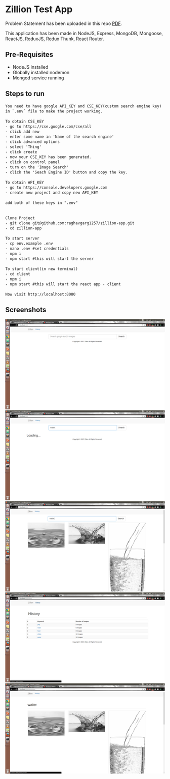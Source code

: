 # Zillion Test App
Problem Statement has been uploaded in this repo [PDF](https://github.com/raghavgarg1257/zillion-app/blob/master/Problem-Statement.pdf).

This application has been made in NodeJS, Express, MongoDB, Mongoose, ReactJS, ReduxJS, Redux Thunk, React Router.

## Pre-Requisites
- NodeJS installed
- Globally installed nodemon
- Mongod service running


## Steps to run
```
You need to have google API_KEY and CSE_KEY(custom search engine key) in `.env` file to make the project working.

To obtain CSE_KEY
- go to https://cse.google.com/cse/all
- click add new
- enter some name in 'Name of the search engine'
- click advanced options
- select 'Thing'
- click create 
- now your CSE_KEY has been generated.
- click on control panel
- turn on the 'Image Search'
- click the 'Seach Engine ID' button and copy the key.

To obtain API_KEY
- go to https://console.developers.google.com
- create new project and copy new API_KEY

add both of these keys in ".env"


Clone Project
- git clone git@github.com:raghavgarg1257/zillion-app.git
- cd zillion-app

To start server
- cp env.example .env
- nano .env #set credentials
- npm i
- npm start #this will start the server

To start client(in new terminal)
- cd client
- npm i
- npm start #this will start the react app - client

Now visit http://localhost:8080

```


## Screenshots
![1st](https://github.com/raghavgarg1257/zillion-app/blob/master/Screenshot%20from%202017-04-17%2001-23-57.png)
![2nd](https://github.com/raghavgarg1257/zillion-app/blob/master/Screenshot%20from%202017-04-17%2001-26-32.png)
![3rd](https://github.com/raghavgarg1257/zillion-app/blob/master/Screenshot%20from%202017-04-17%2001-27-13.png)
![4th](https://github.com/raghavgarg1257/zillion-app/blob/master/Screenshot%20from%202017-04-17%2001-27-30.png)
![5th](https://github.com/raghavgarg1257/zillion-app/blob/master/Screenshot%20from%202017-04-17%2001-27-36.png)

